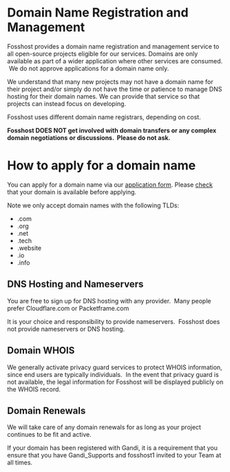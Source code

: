 # Domain Name Registration and Management

Fosshost provides a domain name registration and management service to all open-source projects eligible for our services. Domains are only available as part of a wider application where other services are consumed.  We do not approve applications for a domain name only. 

We understand that many new projects may not have a domain name for their project and/or simply do not have the time or patience to manage DNS hosting for their domain names. We can provide that service so that projects can instead focus on developing. 

Fosshost uses different domain name registrars, depending on cost.  
  
**Fosshost DOES NOT get involved with domain transfers or any complex domain** **negotiations** **or discussions.  Please do not ask.** 

# How to apply for a domain name


You can apply for a domain name via our [application form](https://fosshost.org/apply). Please [check](https://gandi.net) that your domain is available before applying.

Note we only accept domain names with the following TLDs: 

*   .com
*   .org
*   .net
*   .tech
*   .website
*   .io
*   .info

## DNS Hosting and Nameservers


You are free to sign up for DNS hosting with any provider.  Many people prefer Cloudflare.com or Packetframe.com

It is your choice and responsibility to provide nameservers.  Fosshost does not provide nameservers or DNS hosting. 

## Domain WHOIS


We generally activate privacy guard services to protect WHOIS information, since end users are typically individuals.  In the event that privacy guard is not available, the legal information for Fosshost will be displayed publicly on the WHOIS record.

## Domain Renewals


We will take care of any domain renewals for as long as your project continues to be fit and active.    
  
If your domain has been registered with Gandi, it is a requirement that you ensure that you have Gandi\_Supports and fosshost1 invited to your Team at all times.